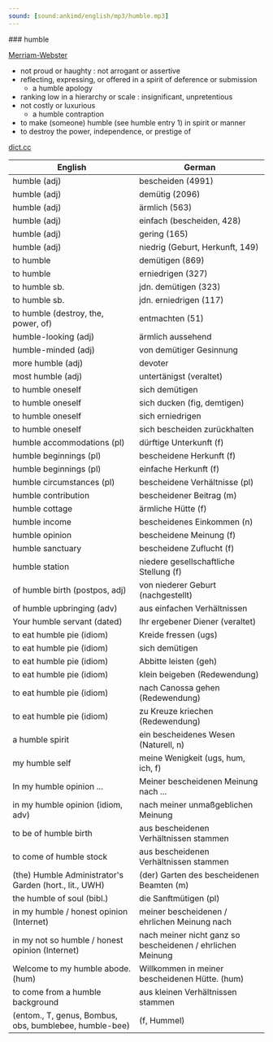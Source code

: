 ```yaml
---
sound: [sound:ankimd/english/mp3/humble.mp3]
---
```


\### humble

[Merriam-Webster](https://www.merriam-webster.com/dictionary/humble)

- not proud or haughty : not arrogant or assertive
- reflecting, expressing, or offered in a spirit of deference or submission
    - a humble apology
- ranking low in a hierarchy or scale : insignificant, unpretentious
- not costly or luxurious
    - a humble contraption
- to make (someone) humble (see humble entry 1) in spirit or manner
- to destroy the power, independence, or prestige of

[dict.cc](https://www.dict.cc/humble)

| English        | German       |
| -------------- | ------------ |
| humble (adj) | bescheiden (4991) |
| humble (adj) | demütig (2096) |
| humble (adj) | ärmlich (563) |
| humble (adj) | einfach (bescheiden, 428) |
| humble (adj) | gering (165) |
| humble (adj) | niedrig (Geburt, Herkunft, 149) |
| to humble | demütigen (869) |
| to humble | erniedrigen (327) |
| to humble sb. | jdn. demütigen (323) |
| to humble sb. | jdn. erniedrigen (117) |
| to humble (destroy, the, power, of) | entmachten (51) |
| humble-looking (adj) | ärmlich aussehend |
| humble-minded (adj) | von demütiger Gesinnung |
| more humble (adj) | devoter |
| most humble (adj) | untertänigst (veraltet) |
| to humble oneself | sich demütigen |
| to humble oneself | sich ducken (fig, demtigen) |
| to humble oneself | sich erniedrigen |
| to humble oneself | sich bescheiden zurückhalten |
| humble accommodations (pl) | dürftige Unterkunft (f) |
| humble beginnings (pl) | bescheidene Herkunft (f) |
| humble beginnings (pl) | einfache Herkunft (f) |
| humble circumstances (pl) | bescheidene Verhältnisse (pl) |
| humble contribution | bescheidener Beitrag (m) |
| humble cottage | ärmliche Hütte (f) |
| humble income | bescheidenes Einkommen (n) |
| humble opinion | bescheidene Meinung (f) |
| humble sanctuary | bescheidene Zuflucht (f) |
| humble station | niedere gesellschaftliche Stellung (f) |
| of humble birth (postpos, adj) | von niederer Geburt (nachgestellt) |
| of humble upbringing (adv) | aus einfachen Verhältnissen |
| Your humble servant (dated) | Ihr ergebener Diener (veraltet) |
| to eat humble pie (idiom) | Kreide fressen (ugs) |
| to eat humble pie (idiom) | sich demütigen |
| to eat humble pie (idiom) | Abbitte leisten (geh) |
| to eat humble pie (idiom) | klein beigeben (Redewendung) |
| to eat humble pie (idiom) | nach Canossa gehen (Redewendung) |
| to eat humble pie (idiom) | zu Kreuze kriechen (Redewendung) |
| a humble spirit | ein bescheidenes Wesen (Naturell, n) |
| my humble self | meine Wenigkeit (ugs, hum, ich, f) |
| In my humble opinion ... | Meiner bescheidenen Meinung nach ... |
| in my humble opinion <IMHO> (idiom, adv) | nach meiner unmaßgeblichen Meinung |
| to be of humble birth | aus bescheidenen Verhältnissen stammen |
| to come of humble stock | aus bescheidenen Verhältnissen stammen |
| (the) Humble Administrator's Garden (hort., lit., UWH) | (der) Garten des bescheidenen Beamten (m) |
| the humble of soul (bibl.) | die Sanftmütigen (pl) |
| in my humble / honest opinion <IMHO> (Internet) | meiner bescheidenen / ehrlichen Meinung nach |
| in my not so humble / honest opinion <IMNSHO> (Internet) | nach meiner nicht ganz so bescheidenen / ehrlichen Meinung |
| Welcome to my humble abode. (hum) | Willkommen in meiner bescheidenen Hütte. (hum) |
| to come from a humble background | aus kleinen Verhältnissen stammen |
|  (entom., T, genus, Bombus, obs, bumblebee, humble-bee) |  (f, Hummel) |
